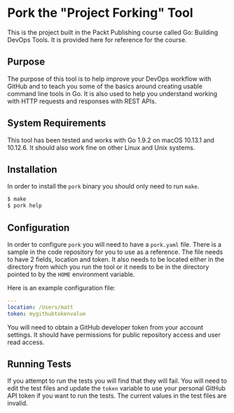# Pork the "Project Forking" Tool

This is the project built in the Packt Publishing course called Go: Building DevOps Tools.  It is provided here for reference for the course.

## Purpose

The purpose of this tool is to help improve your DevOps workflow with GitHub and to teach you some of the basics around creating usable command line tools in Go.  It is also used to help you understand working with HTTP requests and responses with REST APIs.

## System Requirements

This tool has been tested and works with Go 1.9.2 on macOS 10.13.1 and 10.12.6.  It should also work fine on other Linux and Unix systems.

## Installation

In order to install the `pork` binary you should only need to run `make`.

```bash
$ make
$ pork help
```

## Configuration

In order to configure `pork` you will need to have a `pork.yaml` file.  There is a sample in the code repository for you to use as a reference.  The file needs to have 2 fields, location and token.  It also needs to be located either in the directory from which you run the tool or it needs to be in the directory pointed to by the `HOME` environment variable.

Here is an example configuration file:

```yaml
---
location: /Users/matt
token: mygithubtokenvalue
```

You will need to obtain a GitHub developer token from your account settings.  It should have permissions for public repository access and user read access.

## Running Tests

If you attempt to run the tests you will find that they will fail.  You will need to edit the test files and update the `token` variable to use your personal GitHub API token if you want to run the tests.  The current values in the test files are invalid.